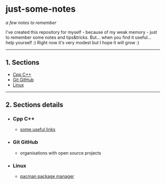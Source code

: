 # just-some-notes

_a few notes to remember_

I've created this repository for myself - because of my weak memory - just to remember some notes and tips&tricks.
But... when you find it useful... help yourself :)
Right now it's very modest but I hope it will grow :)

---

## 1. Sections

- [Cpp C++](#cpp)
- [Git GitHub](#git-github)
- [Linux](#linux)

---

## 2. Sections details

- ### <a name="cpp">Cpp C++</a>

  - [some useful links](./Cpp%20C%2B%2B/useful-links.md)

- ### <a name="git-github">Git GitHub</a>

  - organisations with open source projects

- ### <a name="linux">Linux</a>

  - [pacman package manager](./linux/pacman.md)
